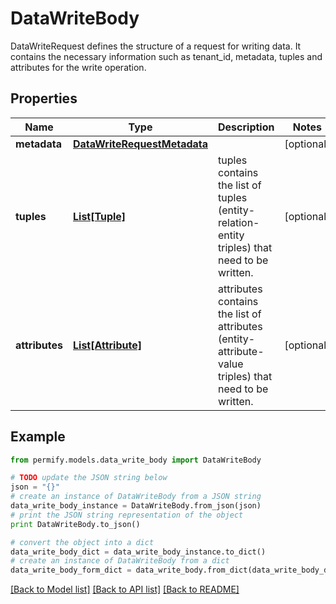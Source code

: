 # DataWriteBody

DataWriteRequest defines the structure of a request for writing data. It contains the necessary information such as tenant_id, metadata, tuples and attributes for the write operation.

## Properties

Name | Type | Description | Notes
------------ | ------------- | ------------- | -------------
**metadata** | [**DataWriteRequestMetadata**](DataWriteRequestMetadata.md) |  | [optional] 
**tuples** | [**List[Tuple]**](Tuple.md) | tuples contains the list of tuples (entity-relation-entity triples) that need to be written. | [optional] 
**attributes** | [**List[Attribute]**](Attribute.md) | attributes contains the list of attributes (entity-attribute-value triples) that need to be written. | [optional] 

## Example

```python
from permify.models.data_write_body import DataWriteBody

# TODO update the JSON string below
json = "{}"
# create an instance of DataWriteBody from a JSON string
data_write_body_instance = DataWriteBody.from_json(json)
# print the JSON string representation of the object
print DataWriteBody.to_json()

# convert the object into a dict
data_write_body_dict = data_write_body_instance.to_dict()
# create an instance of DataWriteBody from a dict
data_write_body_form_dict = data_write_body.from_dict(data_write_body_dict)
```
[[Back to Model list]](../README.md#documentation-for-models) [[Back to API list]](../README.md#documentation-for-api-endpoints) [[Back to README]](../README.md)


